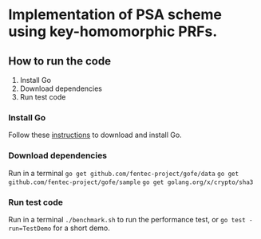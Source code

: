 # Implementation of PSA scheme using key-homomorphic PRFs.

## How to run the code
1. Install Go
2. Download dependencies
3. Run test code

### Install Go
Follow these [instructions](https://golang.org/doc/install) to download and install Go.

### Download dependencies
Run in a terminal
`go get github.com/fentec-project/gofe/data`
`go get github.com/fentec-project/gofe/sample`
`go get golang.org/x/crypto/sha3`

### Run test code
Run in a terminal
`./benchmark.sh` to run the performance test, or
`go test -run=TestDemo` for a short demo.
